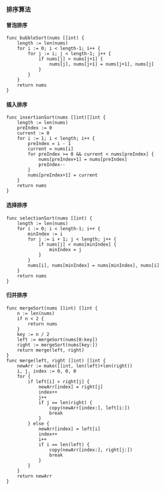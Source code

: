 ### 排序算法

#### 冒泡排序

    func bubbleSort(nums []int) {
        length := len(nums)
        for i := 0; i < length-1; i++ {
            for j := i; j < length-1; j++ {
                if nums[j] > nums[j+1] {
                    nums[j], nums[j+1] = nums[j+1], nums[j]
                }
            }
        }
        return nums
    }

#### 插入排序
    func insertionSort(nums []int)[]int {
        length := len(nums)
        preIndex := 0
        current := 0
        for i := 1; i < length; i++ {
            preIndex = i - 1
            current = nums[i]
            for preIndex >= 0 && current < nums[preIndex] {
                nums[preIndex+1] = nums[preIndex]
                preIndex--
            }
            nums[preIndex+1] = current
        }
        return nums
    }


#### 选择排序

    func selectionSort(nums []int) {
        length := len(nums)
        for i := 0; i < length-1; i++ {
            minIndex := i
            for j := i + 1; j < length; j++ {
                if nums[j] < nums[minIndex] {
                    minIndex = j
                }
            }
            nums[i], nums[minIndex] = nums[minIndex], nums[i]
        }
        return nums
    }

#### 归并排序 
    func mergeSort(nums []int) []int {
        n := len(nums)
        if n < 2 {
            return nums
        }
        key := n / 2
        left := mergeSort(nums[0:key])
        right := mergeSort(nums[key:])
        return merge(left, right)
    }
    func merge(left, right []int) []int {
        newArr := make([]int, len(left)+len(right))
        i, j, index := 0, 0, 0
        for {
            if left[i] > right[j] {
                newArr[index] = right[j]
                index++
                j++
                if j == len(right) {
                    copy(newArr[index:], left[i:])
                    break
                }
            } else {
                newArr[index] = left[i]
                index++
                i++
                if i == len(left) {
                    copy(newArr[index:], right[j:])
                    break
                }
            }
        }
        return newArr
    }